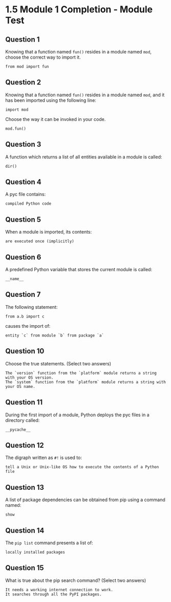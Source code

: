# 1.5 Module 1 Completion - Module Test

## Question 1
Knowing that a function named `fun()` resides in a module named `mod`, choose the correct way to import it.
```
from mod import fun
```

## Question 2 
Knowing that a function named `fun()` resides in a module named `mod`, and it has been imported using the following line:
```
import mod
```
Choose the way it can be invoked in your code.
```
mod.fun()
```

## Question 3
A function which returns a list of all entities available in a module is called:
```
dir()
```

## Question 4
A pyc file contains:
```
compiled Python code
```

## Question 5
When a module is imported, its contents:
```
are executed once (implicitly)
```

## Question 6
A predefined Python variable that stores the current module is called:
```
__name__
```

## Question 7
The following statement:
```
from a.b import c
```
causes the import of:
```
entity `c` from module `b` from package `a`
```

## Question 10
Choose the true statements. (Select two answers)
```
The `version` function from the `platform` module returns a string with your OS version.
The `system` function from the `platform` module returns a string with your OS name.
```

## Question 11
During the first import of a module, Python deploys the pyc files in a directory called:
```
__pycache__
```

## Question 12
The digraph written as `#!` is used to:
```
tell a Unix or Unix-like OS how to execute the contents of a Python file
```

## Question 13
A list of package dependencies can be obtained from pip using a command named:
```
show
```

## Question 14
The `pip list` command presents a list of:
```
locally installed packages
```

## Question 15
What is true about the pip search command? (Select two answers)
```
It needs a working internet connection to work.
It searches through all the PyPI packages.
```


